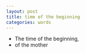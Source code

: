 ```yaml
---
layout: post
title: time of the beginning
categories: words
---
```


 - The time of the beginning, 
 - of the mother

<!--stackedit_data:
eyJoaXN0b3J5IjpbLTQ2MjI2NTQ1OV19
-->
